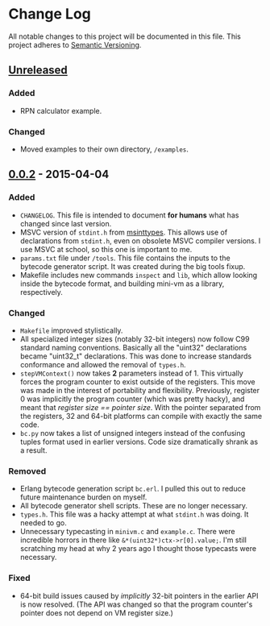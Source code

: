 # Change Log
All notable changes to this project will be documented in this file.
This project adheres to [Semantic Versioning](http://semver.org/).

## [Unreleased][unreleased]
### Added
- RPN calculator example.

### Changed
- Moved examples to their own directory, `/examples`.


## [0.0.2] - 2015-04-04
### Added
- `CHANGELOG`. This file is intended to document **for humans** what has changed since last version.
- MSVC version of `stdint.h` from [msinttypes](https://msinttypes.googlecode.com/svn/trunk/stdint.h). This allows use of declarations from `stdint.h`, even on obsolete MSVC compiler versions. I use MSVC at school, so this one is important to me.
- `params.txt` file under `/tools`. This file contains the inputs to the bytecode generator script. It was created during the big tools fixup.
- Makefile includes new commands `inspect` and `lib`, which allow looking inside the bytecode format, and building mini-vm as a library, respectively.

### Changed
- `Makefile` improved stylistically.
- All specialized integer sizes (notably 32-bit integers) now follow C99 standard naming conventions. Basically all the "uint32" declarations became "uint32_t" declarations. This was done to increase standards conformance and allowed the removal of `types.h`.
- `stepVMContext()` now takes **2** parameters instead of 1. This virtually forces the program counter to exist outside of the registers. This move was made in the interest of portability and flexibility. Previously, register 0 was implicitly the program counter (which was pretty hacky), and meant that *register size == pointer size*. With the pointer separated from the registers, 32 and 64-bit platforms can compile with exactly the same code.
- `bc.py` now takes a list of unsigned integers instead of the confusing tuples format used in earlier versions. Code size dramatically shrank as a result.

### Removed
- Erlang bytecode generation script `bc.erl`. I pulled this out to reduce future maintenance burden on myself.
- All bytecode generator shell scripts. These are no longer necessary.
- `types.h`. This file was a hacky attempt at what `stdint.h` was doing. It needed to go.
- Unnecessary typecasting in `minivm.c` and `example.c`. There were incredible horrors in there like `&*(uint32*)ctx->r[0].value;`. I'm still scratching my head at why 2 years ago I thought those typecasts were necessary. 

### Fixed
- 64-bit build issues caused by *implicitly* 32-bit pointers in the earlier API is now resolved. (The API was changed so that the program counter's pointer does not depend on VM register size.)


[unreleased]: https://github.com/philipaconrad/mini-vm/compare/v0.0.2...HEAD
[0.0.2]: https://github.com/philipaconrad/mini-vm/compare/v0.0.1...v0.0.2

